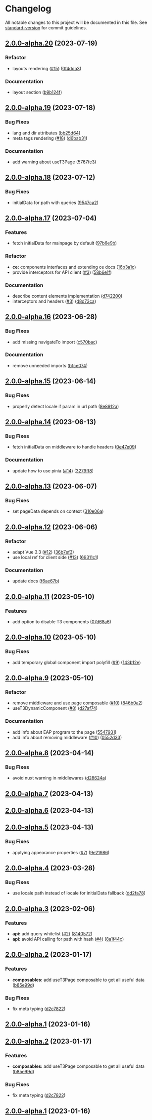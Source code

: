 # Changelog

All notable changes to this project will be documented in this file. See [standard-version](https://github.com/conventional-changelog/standard-version) for commit guidelines.

## [2.0.0-alpha.20](https://git.macopedia.pl:59184/t3headless/nuxt-typo3/compare/v2.0.0-alpha.19...v2.0.0-alpha.20) (2023-07-19)


### Refactor

* layouts rendering ([#15](https://git.macopedia.pl:59184/t3headless/nuxt-typo3/issues/15)) ([0f4dda3](https://git.macopedia.pl:59184/t3headless/nuxt-typo3/commit/0f4dda31f82bef8da0720818d4d64ff790cd67fa))


### Documentation

* layout section ([b9b124f](https://git.macopedia.pl:59184/t3headless/nuxt-typo3/commit/b9b124f19b237d82fe035a5e3961cdfdda841487))

## [2.0.0-alpha.19](https://git.macopedia.pl:59184/t3headless/nuxt-typo3/compare/v2.0.0-alpha.18...v2.0.0-alpha.19) (2023-07-18)


### Bug Fixes

* lang and dir attributes ([bb25d64](https://git.macopedia.pl:59184/t3headless/nuxt-typo3/commit/bb25d649ef3dcf9dfaefeb2a749f7ee19b749b1b))
* meta tags rendering ([#18](https://git.macopedia.pl:59184/t3headless/nuxt-typo3/issues/18)) ([d6bab31](https://git.macopedia.pl:59184/t3headless/nuxt-typo3/commit/d6bab31c4eaf7e7735dbef99375c52b188643d88))


### Documentation

* add warning about useT3Page ([5767fe3](https://git.macopedia.pl:59184/t3headless/nuxt-typo3/commit/5767fe35a4e7621bf7efe750a9f9525eebcfa8e2))

## [2.0.0-alpha.18](https://git.macopedia.pl:59184/t3headless/nuxt-typo3/compare/v2.0.0-alpha.17...v2.0.0-alpha.18) (2023-07-12)


### Bug Fixes

* initialData for path with queries ([9547ca2](https://git.macopedia.pl:59184/t3headless/nuxt-typo3/commit/9547ca248e3768c937dee412e2e7adcac839cf03))

## [2.0.0-alpha.17](https://git.macopedia.pl:59184/t3headless/nuxt-typo3/compare/v2.0.0-alpha.16...v2.0.0-alpha.17) (2023-07-04)


### Features

* fetch initialData for mainpage by default ([97b6e9b](https://git.macopedia.pl:59184/t3headless/nuxt-typo3/commit/97b6e9bb2553ef5c9a24d0a54d3169e942cb2c65))


### Refactor

* **ce:** components interfaces and extending ce docs ([16b3a1c](https://git.macopedia.pl:59184/t3headless/nuxt-typo3/commit/16b3a1c79a59d1321da228a2e0d7dd4050010923))
* provide interceptors for API client ([#3](https://git.macopedia.pl:59184/t3headless/nuxt-typo3/issues/3)) ([58b6e1f](https://git.macopedia.pl:59184/t3headless/nuxt-typo3/commit/58b6e1f1d1d77e1e7716fb0023b67211bca54526))


### Documentation

* describe content elements implementation ([d742200](https://git.macopedia.pl:59184/t3headless/nuxt-typo3/commit/d7422006274e10ed2903fa082c0e51852341183a))
* interceptors and headers ([#3](https://git.macopedia.pl:59184/t3headless/nuxt-typo3/issues/3)) ([d8d73ca](https://git.macopedia.pl:59184/t3headless/nuxt-typo3/commit/d8d73ca53b5ac73187ca07462410de226f64c52b))

## [2.0.0-alpha.16](https://git.macopedia.pl:59184/t3headless/nuxt-typo3/compare/v2.0.0-alpha.15...v2.0.0-alpha.16) (2023-06-28)


### Bug Fixes

* add missing navigateTo import ([c570bac](https://git.macopedia.pl:59184/t3headless/nuxt-typo3/commit/c570bac0f04505b86cd72083ba4ef1b7cbb44115))


### Documentation

* remove unneeded imports ([b1ce074](https://git.macopedia.pl:59184/t3headless/nuxt-typo3/commit/b1ce07453d911bddec467bacf620541ff82c53f6))

## [2.0.0-alpha.15](https://git.macopedia.pl:59184/t3headless/nuxt-typo3/compare/v2.0.0-alpha.14...v2.0.0-alpha.15) (2023-06-14)


### Bug Fixes

* properly detect locale if param in url path ([8e8912a](https://git.macopedia.pl:59184/t3headless/nuxt-typo3/commit/8e8912a3327557e81dbd1915a42ce840d9aac45c))

## [2.0.0-alpha.14](https://git.macopedia.pl:59184/t3headless/nuxt-typo3/compare/v2.0.0-alpha.13...v2.0.0-alpha.14) (2023-06-13)


### Bug Fixes

* fetch initialData on middleware to handle headers ([0e47e09](https://git.macopedia.pl:59184/t3headless/nuxt-typo3/commit/0e47e09ec6a73e8cdd2877ca1f9715fcff9c53d7))


### Documentation

* update how to use pinia ([#14](https://git.macopedia.pl:59184/t3headless/nuxt-typo3/issues/14)) ([3279ff8](https://git.macopedia.pl:59184/t3headless/nuxt-typo3/commit/3279ff83a7b52729dd06aa5959d10a1339004f82))

## [2.0.0-alpha.13](https://git.macopedia.pl:59184/t3headless/nuxt-typo3/compare/v2.0.0-alpha.12...v2.0.0-alpha.13) (2023-06-07)


### Bug Fixes

* set pageData depends on context ([310e06a](https://git.macopedia.pl:59184/t3headless/nuxt-typo3/commit/310e06aea7b97507999a42b3085249eaf70d9aa1))

## [2.0.0-alpha.12](https://git.macopedia.pl:59184/t3headless/nuxt-typo3/compare/v2.0.0-alpha.11...v2.0.0-alpha.12) (2023-06-06)


### Refactor

* adapt Vue 3.3 ([#12](https://git.macopedia.pl:59184/t3headless/nuxt-typo3/issues/12)) ([36b7ef3](https://git.macopedia.pl:59184/t3headless/nuxt-typo3/commit/36b7ef3c84bb294d80d97b0a51efc9aa1c859bc9))
* use local ref for client side ([#13](https://git.macopedia.pl:59184/t3headless/nuxt-typo3/issues/13)) ([69311c1](https://git.macopedia.pl:59184/t3headless/nuxt-typo3/commit/69311c1fb50ac1e6d1eb075bd881fc65381f4e36))


### Documentation

* update docs ([f6ae67b](https://git.macopedia.pl:59184/t3headless/nuxt-typo3/commit/f6ae67b1e449bf591e0e920e51a1af08d99d46d8))

## [2.0.0-alpha.11](https://git.macopedia.pl:59184/t3headless/nuxt-typo3/compare/v2.0.0-alpha.10...v2.0.0-alpha.11) (2023-05-10)


### Features

* add option to disable T3 components ([07d68a6](https://git.macopedia.pl:59184/t3headless/nuxt-typo3/commit/07d68a610e4ca47e8b683c57bf2305478cce4e39))

## [2.0.0-alpha.10](https://git.macopedia.pl:59184/t3headless/nuxt-typo3/compare/v2.0.0-alpha.9...v2.0.0-alpha.10) (2023-05-10)


### Bug Fixes

* add temporary global component import polyfill ([#9](https://git.macopedia.pl:59184/t3headless/nuxt-typo3/issues/9)) ([143b12e](https://git.macopedia.pl:59184/t3headless/nuxt-typo3/commit/143b12ef5d178df38071a815a70f4e6418a9f6e7))

## [2.0.0-alpha.9](https://git.macopedia.pl:59184/t3headless/nuxt-typo3/compare/v2.0.0-alpha.8...v2.0.0-alpha.9) (2023-05-10)


### Refactor

* remove middleware and use page composable ([#10](https://git.macopedia.pl:59184/t3headless/nuxt-typo3/issues/10)) ([846b0a2](https://git.macopedia.pl:59184/t3headless/nuxt-typo3/commit/846b0a2e65d69f78fdf3d5e1b01bb65136b5d0f2))
* useT3DynamicComponent ([#8](https://git.macopedia.pl:59184/t3headless/nuxt-typo3/issues/8)) ([d27af74](https://git.macopedia.pl:59184/t3headless/nuxt-typo3/commit/d27af74985569d2d40495969ef7e2f9919ab5814))


### Documentation

* add info about EAP program to the page ([5547931](https://git.macopedia.pl:59184/t3headless/nuxt-typo3/commit/5547931d927d272ca57b9c514dab0af64eac1790))
* add info about removing middleware ([#10](https://git.macopedia.pl:59184/t3headless/nuxt-typo3/issues/10)) ([0552d33](https://git.macopedia.pl:59184/t3headless/nuxt-typo3/commit/0552d33a0b622c82e1cc9ec19503be939977dc20))

## [2.0.0-alpha.8](https://git.macopedia.pl:59184/t3headless/nuxt-typo3/compare/v2.0.0-alpha.7...v2.0.0-alpha.8) (2023-04-14)


### Bug Fixes

* avoid nuxt warning in middlewares ([d28624a](https://git.macopedia.pl:59184/t3headless/nuxt-typo3/commit/d28624a37795d84dfbac1c6908aa1d591ebd778d))

## [2.0.0-alpha.7](https://git.macopedia.pl:59184/t3headless/nuxt-typo3/compare/v2.0.0-alpha.6...v2.0.0-alpha.7) (2023-04-13)

## [2.0.0-alpha.6](https://git.macopedia.pl:59184/t3headless/nuxt-typo3/compare/v2.0.0-alpha.5...v2.0.0-alpha.6) (2023-04-13)

## [2.0.0-alpha.5](https://git.macopedia.pl:59184/t3headless/nuxt-typo3/compare/v2.0.0-alpha.4...v2.0.0-alpha.5) (2023-04-13)


### Bug Fixes

* applying appearance properties ([#7](https://git.macopedia.pl:59184/t3headless/nuxt-typo3/issues/7)) ([9e21986](https://git.macopedia.pl:59184/t3headless/nuxt-typo3/commit/9e219861ef8da86943d95976271ba57047493aeb))

## [2.0.0-alpha.4](https://git.macopedia.pl:59184/t3headless/nuxt-typo3/compare/v2.0.0-alpha.3...v2.0.0-alpha.4) (2023-03-28)


### Bug Fixes

* use locale path instead of locale for initialData fallback ([dd2fa78](https://git.macopedia.pl:59184/t3headless/nuxt-typo3/commit/dd2fa7826435c932001460304c88e570d1ef7b18))

## [2.0.0-alpha.3](https://git.macopedia.pl:59184/t3headless/nuxt-typo3/compare/v2.0.0-alpha.2...v2.0.0-alpha.3) (2023-02-06)


### Features

* **api:** add query whitelist ([#2](https://git.macopedia.pl:59184/t3headless/nuxt-typo3/issues/2)) ([8140572](https://git.macopedia.pl:59184/t3headless/nuxt-typo3/commit/81405722d476133b40720b37acd67aa9ef665e3f))
* **api:** avoid API calling for path with hash ([#4](https://git.macopedia.pl:59184/t3headless/nuxt-typo3/issues/4)) ([8a1f44c](https://git.macopedia.pl:59184/t3headless/nuxt-typo3/commit/8a1f44cedee0470061fb29d006c130a63d995be6))

## [2.0.0-alpha.2](https://git.macopedia.pl:59184/t3headless/nuxt-typo3/compare/v2.0.0-alpha.1...v2.0.0-alpha.2) (2023-01-17)


### Features

* **composables:** add useT3Page composable to get all useful data ([b85e99d](https://git.macopedia.pl:59184/t3headless/nuxt-typo3/commit/b85e99d74df5cb9a95180ee0f286b5dfcb7ef1a3))


### Bug Fixes

* fix meta typing ([d2c7822](https://git.macopedia.pl:59184/t3headless/nuxt-typo3/commit/d2c7822e77a07a678c883c2a94b639eda050b6f7))

## [2.0.0-alpha.1](https://git.macopedia.pl:59184/t3headless/nuxt-typo3/compare/v0.0.0...v2.0.0-alpha.1) (2023-01-16)

## [2.0.0-alpha.2](https://git.macopedia.pl:59184/t3headless/nuxt-typo3/compare/v2.0.0-alpha.1...v2.0.0-alpha.2) (2023-01-17)


### Features

* **composables:** add useT3Page composable to get all useful data ([b85e99d](https://git.macopedia.pl:59184/t3headless/nuxt-typo3/commit/b85e99d74df5cb9a95180ee0f286b5dfcb7ef1a3))


### Bug Fixes

* fix meta typing ([d2c7822](https://git.macopedia.pl:59184/t3headless/nuxt-typo3/commit/d2c7822e77a07a678c883c2a94b639eda050b6f7))

## [2.0.0-alpha.1](https://git.macopedia.pl:59184/t3headless/nuxt-typo3/compare/v0.0.0...v2.0.0-alpha.1) (2023-01-16)
